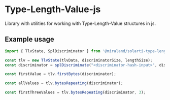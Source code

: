 # Type-Length-Value-js

Library with utilities for working with Type-Length-Value structures in js.

## Example usage

```ts
import { TlvState, SplDiscriminator } from '@miraland/solarti-type-length-value';

const tlv = new TlvState(tlvData, discriminatorSize, lengthSize);
const discriminator = splDiscriminate("<discriminator-hash-input>", discriminatorSize);

const firstValue = tlv.firstBytes(discriminator);

const allValues = tlv.bytesRepeating(discriminator);

const firstThreeValues = tlv.bytesRepeating(discriminator, 3);
```

